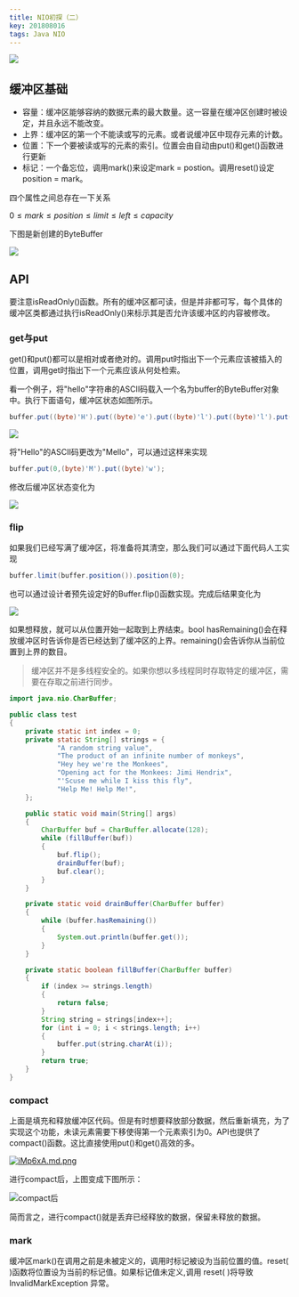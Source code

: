 ```yaml
---
title: NIO初探（二）
key: 201808016
tags: Java NIO
---
```


![](http://p73rf095s.bkt.clouddn.com/18-8-16/99802562.jpg)

## 缓冲区基础

* 容量：缓冲区能够容纳的数据元素的最大数量。这一容量在缓冲区创建时被设定，并且永远不能改变。
* 上界：缓冲区的第一个不能读或写的元素。或者说缓冲区中现存元素的计数。
* 位置：下一个要被读或写的元素的索引。位置会由自动由put()和get()函数进行更新
* 标记：一个备忘位，调用mark()来设定mark = postion。调用reset()设定position = mark。

四个属性之间总存在一下关系

$0 \leq mark \leq position \leq limit \leq left \leq capacity$

下图是新创建的ByteBuffer

![](http://p73rf095s.bkt.clouddn.com/18-8-16/90300912.jpg)

## API

要注意isReadOnly()函数。所有的缓冲区都可读，但是并非都可写，每个具体的缓冲区类都通过执行isReadOnly()来标示其是否允许该缓冲区的内容被修改。

### get与put

get()和put()都可以是相对或者绝对的。调用put时指出下一个元素应该被插入的位置，调用get时指出下一个元素应该从何处检索。

看一个例子，将"hello"字符串的ASCII码载入一个名为buffer的ByteBuffer对象中。执行下面语句，缓冲区状态如图所示。

```java
buffer.put((byte)'H').put((byte)'e').put((byte)'l').put((byte)'l').put((byte)'o');
```



![](http://p73rf095s.bkt.clouddn.com/18-8-16/70592624.jpg)

将"Hello"的ASCII码更改为"Mello"，可以通过这样来实现

```java
buffer.put(0,(byte)'M').put((byte)'w');
```



修改后缓冲区状态变化为

![](http://p73rf095s.bkt.clouddn.com/18-8-16/98859353.jpg)

### flip

如果我们已经写满了缓冲区，将准备将其清空，那么我们可以通过下面代码人工实现

```java
buffer.limit(buffer.position()).position(0);
```

也可以通过设计者预先设定好的Buffer.flip()函数实现。完成后结果变化为

![](http://p73rf095s.bkt.clouddn.com/18-8-16/10947269.jpg)

如果想释放，就可以从位置开始一起取到上界结束。bool hasRemaining()会在释放缓冲区时告诉你是否已经达到了缓冲区的上界。remaining()会告诉你从当前位置到上界的数目。

>缓冲区并不是多线程安全的。如果你想以多线程同时存取特定的缓冲区，需要在存取之前进行同步。

```java
import java.nio.CharBuffer;

public class test
{
    private static int index = 0;
    private static String[] strings = {
            "A random string value",
            "The product of an infinite number of monkeys",
            "Hey hey we're the Monkees",
            "Opening act for the Monkees: Jimi Hendrix",
            "'Scuse me while I kiss this fly",
            "Help Me! Help Me!",
    };

    public static void main(String[] args)
    {
        CharBuffer buf = CharBuffer.allocate(128);
        while (fillBuffer(buf))
        {
            buf.flip();
            drainBuffer(buf);
            buf.clear();
        }
    }

    private static void drainBuffer(CharBuffer buffer)
    {
        while (buffer.hasRemaining())
        {
            System.out.println(buffer.get());
        }
    }

    private static boolean fillBuffer(CharBuffer buffer)
    {
        if (index >= strings.length)
        {
            return false;
        }
        String string = strings[index++];
        for (int i = 0; i < strings.length; i++)
        {
            buffer.put(string.charAt(i));
        }
        return true;
    }
}
```

### compact

上面是填充和释放缓冲区代码。但是有时想要释放部分数据，然后重新填充，为了实现这个功能，未读元素需要下移使得第一个元素索引为0。API也提供了compact()函数。这比直接使用put()和get()高效的多。

[![iMp6xA.md.png](https://s1.ax1x.com/2018/09/26/iMp6xA.md.png)](https://imgchr.com/i/iMp6xA)



进行compact后，上图变成下图所示：

![compact后](http://p73rf095s.bkt.clouddn.com/18-8-16/96317214.jpg)

简而言之，进行compact()就是丢弃已经释放的数据，保留未释放的数据。

### mark

缓冲区mark()在调用之前是未被定义的，调用时标记被设为当前位置的值。reset( )函数将位置设为当前的标记值。如果标记值未定义,调用 reset( )将导致 InvalidMarkException 异常。

